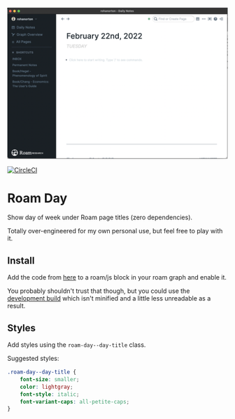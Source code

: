 ![Example](example.png) 

[![CircleCI](https://circleci.com/gh/rohanorton/roam-day/tree/main.svg?style=svg)](https://circleci.com/gh/rohanorton/roam-day/tree/main)

# Roam Day

Show day of week under Roam page titles (zero dependencies).

Totally over-engineered for my own personal use, but feel free to play with it.

## Install

Add the code from
[here](https://raw.githubusercontent.com/rohanorton/roam-day/main/dist/main.js)
to a roam/js block in your roam graph and enable it.

You probably shouldn't trust that though, but you could use the [development
build](https://raw.githubusercontent.com/rohanorton/roam-day/main/dist/main.dev.js)
which isn't minified and a
little less unreadable as a result.

## Styles

Add styles using the `roam-day--day-title` class.

Suggested styles:

```css
.roam-day--day-title {
    font-size: smaller;
    color: lightgray;
    font-style: italic;
    font-variant-caps: all-petite-caps;
}
```


